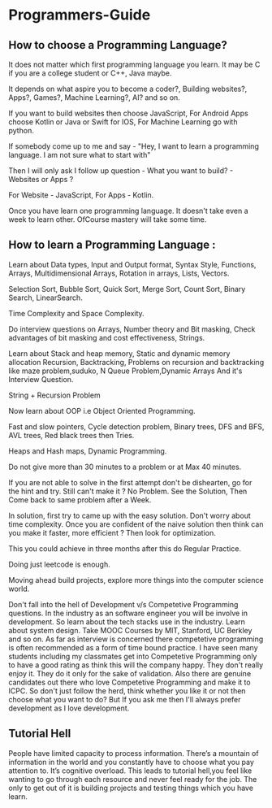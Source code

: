 # Programmers-Guide
## How to choose a Programming Language?
It does not matter which first programming language you learn. It may be C if you are a college student or C++, Java maybe.

It depends on what aspire you to become a coder?, Building websites?, Apps?, Games?, Machine Learning?, AI? and so on.

If you want to build websites then choose JavaScript, For Android Apps choose Kotlin or Java or Swift for IOS, For Machine Learning go with python.

If somebody come up to me and say - "Hey, I want to learn a programming language. I am not sure what to start with"

Then I will only ask I follow up question - What you want to build? - Websites or Apps ? 

For Website - JavaScript, For Apps - Kotlin.

Once you have learn one programming language. It doesn't take even a week to learn other. OfCourse mastery will take some time.

## How to learn a Programming Language :

Learn about Data types, Input and Output format, Syntax Style, Functions, Arrays, Multidimensional Arrays, Rotation in arrays, Lists, Vectors.

Selection Sort, Bubble Sort, Quick Sort, Merge Sort, Count Sort, Binary Search, LinearSearch.

Time Complexity and Space Complexity.

Do interview questions on Arrays, Number theory and Bit masking, Check advantages of bit masking and cost effectiveness, Strings.

Learn about Stack and heap memory, Static and dynamic memory allocation Recursion, Backtracking, Problems on recursion and backtracking like maze problem,suduko, N Queue Problem,Dynamic Arrays And it's Interview Question.

String + Recursion Problem

Now learn about OOP i.e Object Oriented Programming.

Fast and slow pointers, Cycle detection problem, Binary trees, DFS and BFS, AVL trees, Red black trees then Tries.

Heaps and Hash maps, Dynamic Programming.

Do not give more than 30 minutes to a problem or at Max 40 minutes.

If you are not able to solve in the first attempt don't be dishearten, go for the hint and try. Still can't make it ? No Problem. See the Solution, Then Come back to same problem after a Week.

In solution, first try to came up with the easy solution. Don't worry about time complexity. Once you are confident of the naive solution then think can you make it faster, more efficient ? Then look for optimization.

This you could achieve in three months after this do Regular Practice. 

Doing just leetcode is enough.

Moving ahead build projects, explore more things into the computer science world.

Don't fall into the hell of Development v/s Competetive Programming questions. In the industry as an software engineer you will be involve in development. So learn about the tech stacks use in the industry. Learn about system design. Take MOOC Courses by MIT, Stanford, UC Berkley and so on. As far as interview is concerned there competetive programming is often recommended as a form of time bound practice. I have seen many students including my classmates get into Competetive Programming only to have a good rating as think this will the company happy. They don't really enjoy it. They do it only for the sake of validation. Also there are genuine candidates out there who love Competetive Programming and make it to ICPC. So don't just follow the herd, think whether you like it or not then choose what you want to do? But If you ask me then I'll always prefer development as I love development. 

## Tutorial Hell
People have limited capacity to process information. There’s a mountain of information in the world and you constantly have to choose what you pay attention to. It’s cognitive overload. This leads to tutorial hell,you feel like wanting to go through each resource and never feel ready for the job. The only to get out of it is building projects and testing things which you have learn.
